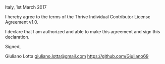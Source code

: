 Italy, 1st March 2017

I hereby agree to the terms of the Thrive Individual Contributor License
Agreement v1.0.

I declare that I am authorized and able to make this agreement and sign this
declaration.

Signed,

Giuliano Lotta giuliano.lotta@gmail.com https://github.com/Giuliano69
